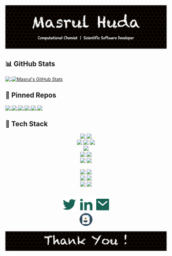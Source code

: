 <!-- Theme: https://github.com/anuraghazra/github-readme-stats --> 

<img src="welcome.jpg" alt="drawing" width="800"/>

## :bar_chart: GitHub Stats

<a href="https://github.com/masrul/masrul">
  <img align="center" src="https://github-readme-stats.vercel.app/api/top-langs/?username=masrul&hide=roff,tex&theme=radical&langs_count=3" />
</a>
<a href="https://github.com/masrul/masrul">
  <img align="center" src="https://github-readme-stats.vercel.app/api?username=masrul&show_icons=true&line_height=27&count_private=true&theme=radical" alt="Masrul's GitHub Stats" />
</a>


 
## :link: Pinned Repos 

<a href="https://github.com/masrul/GenTopo">
  <img align="center" src="https://github-readme-stats.vercel.app/api/pin/?username=masrul&repo=GenTopo&hide=description&theme=radical" />
</a>

<a href="https://github.com/masrul/GMXFit">
  <img align="center" src="https://github-readme-stats.vercel.app/api/pin/?username=masrul&repo=GMXFit&hide=description&theme=radical" />
</a>


<a href="https://github.com/masrul/BibtexFixer">
  <img align="center" src="https://github-readme-stats.vercel.app/api/pin/?username=masrul&repo=BibtexFixer&hide=description&theme=radical" />
</a>

<a href="https://github.com/masrul/OverLapRemover">
  <img align="center" src="https://github-readme-stats.vercel.app/api/pin/?username=masrul&repo=OverLapRemover&hide=description&theme=radical" />
</a>

<a href="https://github.com/masrul/DSMC">
  <img align="center" src="https://github-readme-stats.vercel.app/api/pin/?username=masrul&repo=DSMC&hide=description&theme=radical" />
</a>

<a href="https://github.com/masrul/Parallel-Computing-MPI">
  <img align="center" src="https://github-readme-stats.vercel.app/api/pin/?username=masrul&repo=Parallel-Computing-MPI&hide=description&theme=radical" />
</a>


## 🔧 Tech Stack

<p align="center">
<img src="https://img.shields.io/badge/OS-Linux-information?style=flat&logo=linux&logoColor=white" height="22">
<img src="https://img.shields.io/badge/OS-macOS-information?style=flat&logo=Apple" height="22">
<br />
<img src="https://img.shields.io/badge/Lang-c++-information?style=flat&logo=c%2B%2B" height="22">
<img src="https://img.shields.io/badge/Lang-python-information?style=flat&logo=python&logoColor=white" height="22">
<img src="https://img.shields.io/badge/Lang-Fortran-informational?style=flat&logo=Fortran&logoColor=white" height="22">
<br />
<img src="https://img.shields.io/badge/HPC-MPI/OpenMP/OpenACC-informational?style=flat&logo=CodeIgniter&logoColor=white" height="22"> 
<br/>
<img src="https://img.shields.io/badge/IDE-VIM-informational?style=flat&logo=vim&logoColor=white" height="22">
<img src="https://img.shields.io/badge/Shell-Bash-informational?style=flat&logo=gnu-bash&logoColor=white" height="22">
<br />
<img src="https://img.shields.io/badge/-GitHub-05122A?style=flat&logo=github" height="22">
<img src="https://img.shields.io/badge/-Git-05122A?style=flat&logo=git&logoColor=white" height="22">

<br />
<br />
<img src="https://img.shields.io/badge/Simulation-Gromacs-informational?style=flat&logo=&logoColor=white&color=red" height="22">
<img src="https://img.shields.io/badge/Simulation-LAMMPS-informational?style=flat&logo=&logoColor=white&color=red" height="22">

<br />
<img src="https://img.shields.io/badge/Simulation-Gaussian-informational?style=flat&logo=&logoColor=white&color=red" height="22">
<img src="https://img.shields.io/badge/Simulation-CP2K-informational?style=flat&logo=&logoColor=white&color=red" height="22">

<br />
<img src="https://img.shields.io/badge/Render-VMD-informational?style=flat&logo=&logoColor=white&color=red" height="22">
<img src="https://img.shields.io/badge/Render-Blender-informational?style=flat&logo=Blender&logoColor=white&color=red" height="22">

</p>




## 

<!-- https://github.com/jayehernandez/jayehernandez/blob/main/README.md -->
<p align="center">
  <p align="center">
    <a href="https://twitter.com/iMasrulHuda" alt="Twitter"><img src="./twitter-fill.svg"></a>
    <a href="https://www.linkedin.com/in/masrulhuda/" alt="Linkedin"><img src="./linkedin-fill.svg"></a>
    <a href="mailto:mmh568@msstate.edu" alt="Contact me"><img src="./mail-fill.svg"></a>
    <br />
    <a href="https://github.com/masrul/masrul/blob/main/MasrulHuda-CV.pdf" alt="Contact me"><img src="./cv.svg" width="40"></a>
  </p>
</p>
<img src="thanks.jpg" alt="drawing" width="800"/>

